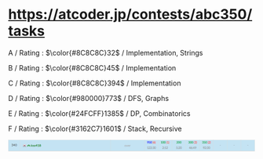 # https://atcoder.jp/contests/abc350/tasks

A / Rating : $\color{#8C8C8C}32$ / Implementation, Strings

B / Rating : $\color{#8C8C8C}45$ / Implementation

C / Rating : $\color{#8C8C8C}394$ / Implementation

D / Rating : $\color{#980000}773$ / DFS, Graphs

E / Rating : $\color{#24FCFF}1385$ / DP, Combinatorics

F / Rating : $\color{#3162C7}1601$ / Stack, Recursive

![My Image](https://github.com/kss418/Atcoder/blob/main/ABC/Images/Standings/350.png)
